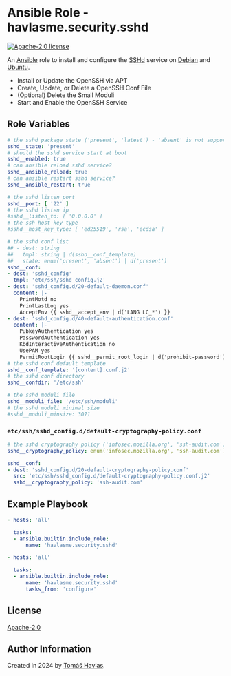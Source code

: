 Ansible Role - havlasme.security.sshd
=====================================

[![Apache-2.0 license][license-image]][license-link]

An [Ansible](https://www.ansible.com/) role to install and configure the [SSHd](https://www.openssh.com/) service on [Debian](https://www.debian.org/) and [Ubuntu](https://www.ubuntu.com/).

- Install or Update the OpenSSH via APT
- Create, Update, or Delete a OpenSSH Conf File
- (Optional) Delete the Small Moduli
- Start and Enable the OpenSSH Service

Role Variables
--------------

```yaml
# the sshd package state ('present', 'latest') - 'absent' is not supported
sshd__state: 'present'
# should the sshd service start at boot
sshd__enabled: true
# can ansible reload sshd service?
sshd__ansible_reload: true
# can ansible restart sshd service?
sshd__ansible_restart: true

# the sshd listen port
sshd__port: [ '22' ]
# the sshd listen ip
#sshd__listen_to: [ '0.0.0.0' ]
# the ssh host key type
#sshd__host_key_type: [ 'ed25519', 'rsa', 'ecdsa' ]

# the sshd conf list
## - dest: string
##   tmpl: string | d(sshd__conf_template)
##   state: enum('present', 'absent') | d('present')
sshd__conf:
- dest: 'sshd_config'
  tmpl: 'etc/ssh/sshd_config.j2'
- dest: 'sshd_config.d/20-default-daemon.conf'
  content: |-
    PrintMotd no
    PrintLastLog yes
    AcceptEnv {{ sshd__accept_env | d('LANG LC_*') }}
- dest: 'sshd_config.d/40-default-authentication.conf'
  content: |-
    PubkeyAuthentication yes
    PasswordAuthentication yes
    KbdInteractiveAuthentication no
    UsePAM yes
    PermitRootLogin {{ sshd__permit_root_login | d('prohibit-password') }}
# the sshd conf default template
sshd__conf_template: '[content].conf.j2'
# the sshd conf directory
sshd__confdir: '/etc/ssh'

# the sshd moduli file
sshd__moduli_file: '/etc/ssh/moduli'
# the sshd moduli minimal size
#sshd__moduli_minsize: 3071
```

### `etc/ssh/sshd_config.d/default-cryptography-policy.conf`

```yaml title='etc/ssh/sshd_config.d/default-cryptography-policy.conf'
# the sshd cryptography policy ('infosec.mozilla.org', 'ssh-audit.com')
sshd__cryptography_policy: enum('infosec.mozilla.org', 'ssh-audit.com') | d('infosec.mozilla.org')
```

```yaml
sshd__conf:
- dest: 'sshd_config.d/20-default-cryptography-policy.conf'
  src: 'etc/ssh/sshd_config.d/default-cryptography-policy.conf.j2'
  sshd__cryptography_policy: 'ssh-audit.com'
```

Example Playbook
----------------

```yaml title='Minimal'
- hosts: 'all'

  tasks:
  - ansible.builtin.include_role:
      name: 'havlasme.security.sshd'
```

```yaml title='Configure-Only'
- hosts: 'all'

  tasks:
  - ansible.builtin.include_role:
      name: 'havlasme.security.sshd'
      tasks_from: 'configure'
```

License
-------

[Apache-2.0][license-link]

Author Information
------------------

Created in 2024 by [Tomáš Havlas](https://havlas.me/).


[license-image]: https://img.shields.io/badge/license-Apache2.0-blue.svg?style=flat-square
[license-link]: ../../LICENSE
